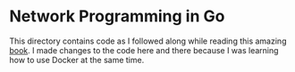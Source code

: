 # Network Programming in Go

This directory contains code as I followed along while reading this amazing
[book](http://tumregels.github.io/Network-Programming-with-Go). I made changes
to the code here and there because I was learning how to use Docker at the
same time.
